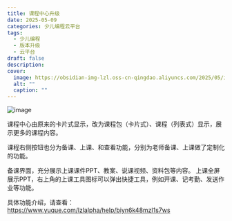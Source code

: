 ```yaml
---
title: 课程中心升级
date: 2025-05-09
categories: 少儿编程云平台
tags:
  - 少儿编程
  - 版本升级
  - 云平台
draft: false
description: 
cover:
  image: https://obsidian-img-lzl.oss-cn-qingdao.aliyuncs.com/2025/05/image.png
  alt: ""
  caption: ""
---
```


![image](https://obsidian-img-lzl.oss-cn-qingdao.aliyuncs.com/2025/05/image.png)

课程中心由原来的卡片式显示，改为课程包（卡片式）、课程（列表式）显示，展示更多的课程内容。

课程右侧按钮也分为备课、上课、和查看功能，分别为老师备课、上课做了定制化的功能。

备课界面，充分展示上课课件PPT、教案、说课视频、资料包等内容。
上课全屏展示PPT，右上角的上课工具图标可以弹出快捷工具，例如开课、记考勤、发送作业等功能。

具体功能介绍，请查看：
https://www.yuque.com/lzlalpha/help/biyn6k48mzl1s7ws

